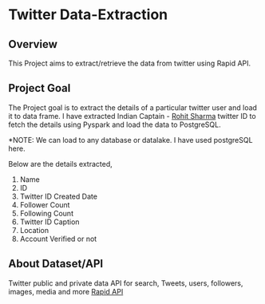 # **Twitter Data-Extraction**

## Overview
This Project aims to extract/retrieve the data from twitter using Rapid API.

## Project Goal
The Project goal is to extract the details of a particular twitter user and load it to data frame. I have extracted Indian Captain - [Rohit Sharma](https://en.wikipedia.org/wiki/Rohit_Sharma) twitter ID to fetch the details using Pyspark and load the data to PostgreSQL.

*NOTE: We can load to any database or datalake. I have used postgreSQL here.


Below are the details extracted,
1. Name
2. ID
3. Twitter ID Created Date
4. Follower Count
5. Following Count
6. Twitter ID Caption
7. Location
8. Account Verified or not

## About Dataset/API
Twitter public and private data API for search, Tweets, users, followers, images, media and more [Rapid API](https://rapidapi.com/Glavier/api/twitter135/)
